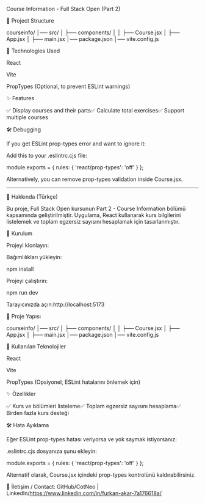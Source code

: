 Course Information - Full Stack Open (Part 2)

📂 Project Structure

courseinfo/
│── src/
│   ├── components/
│   │   ├── Course.jsx
│   ├── App.jsx
│   ├── main.jsx
│── package.json
│── vite.config.js

🔧 Technologies Used

React

Vite

PropTypes (Optional, to prevent ESLint warnings)

✨ Features

✅ Display courses and their parts✅ Calculate total exercises✅ Support multiple courses

🛠 Debugging

If you get ESLint prop-types error and want to ignore it:

Add this to your .eslintrc.cjs file:

module.exports = {
  rules: {
    'react/prop-types': 'off'
  }
};

Alternatively, you can remove prop-types validation inside Course.jsx.

-----------------------------------------------------------------------

📌 Hakkında (Türkçe)

Bu proje, Full Stack Open kursunun Part 2 - Course Information bölümü kapsamında geliştirilmiştir. Uygulama, React kullanarak kurs bilgilerini listelemek ve toplam egzersiz sayısını hesaplamak için tasarlanmıştır.

🚀 Kurulum

Projeyi klonlayın:

Bağımlılıkları yükleyin:

npm install

Projeyi çalıştırın:

npm run dev

Tarayıcınızda açın:http://localhost:5173

📂 Proje Yapısı

courseinfo/
│── src/
│   ├── components/
│   │   ├── Course.jsx
│   ├── App.jsx
│   ├── main.jsx
│── package.json
│── vite.config.js

🔧 Kullanılan Teknolojiler

React

Vite

PropTypes (Opsiyonel, ESLint hatalarını önlemek için)

✨ Özellikler

✅ Kurs ve bölümleri listeleme✅ Toplam egzersiz sayısını hesaplama✅ Birden fazla kurs desteği

🛠 Hata Ayıklama

Eğer ESLint prop-types hatası veriyorsa ve yok saymak istiyorsanız:

.eslintrc.cjs dosyanıza şunu ekleyin:

module.exports = {
  rules: {
    'react/prop-types': 'off'
  }
};

Alternatif olarak, Course.jsx içindeki prop-types kontrolünü kaldırabilirsiniz.



📝 İletişim / Contact: GitHub/CotNeo | 
LinkedIn/https://www.linkedin.com/in/furkan-akar-7a176618a/ 